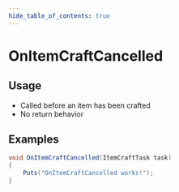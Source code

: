 ```yaml
---
hide_table_of_contents: true
---
```


# OnItemCraftCancelled

## Usage

* Called before an item has been crafted
* No return behavior

## Examples

```csharp title=""
void OnItemCraftCancelled(ItemCraftTask task)
{
    Puts("OnItemCraftCancelled works!");
}
```
